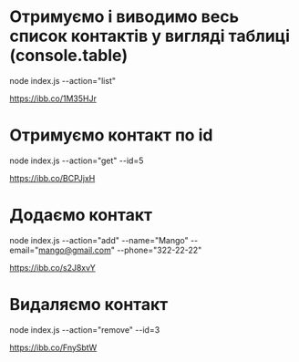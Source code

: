 # Отримуємо і виводимо весь список контактів у вигляді таблиці (console.table)

node index.js --action="list"

https://ibb.co/1M35HJr

# Отримуємо контакт по id

node index.js --action="get" --id=5

https://ibb.co/BCPJjxH

# Додаємо контакт

node index.js --action="add" --name="Mango" --email="mango@gmail.com" --phone="322-22-22"

https://ibb.co/s2J8xvY

# Видаляємо контакт

node index.js --action="remove" --id=3

https://ibb.co/FnySbtW
